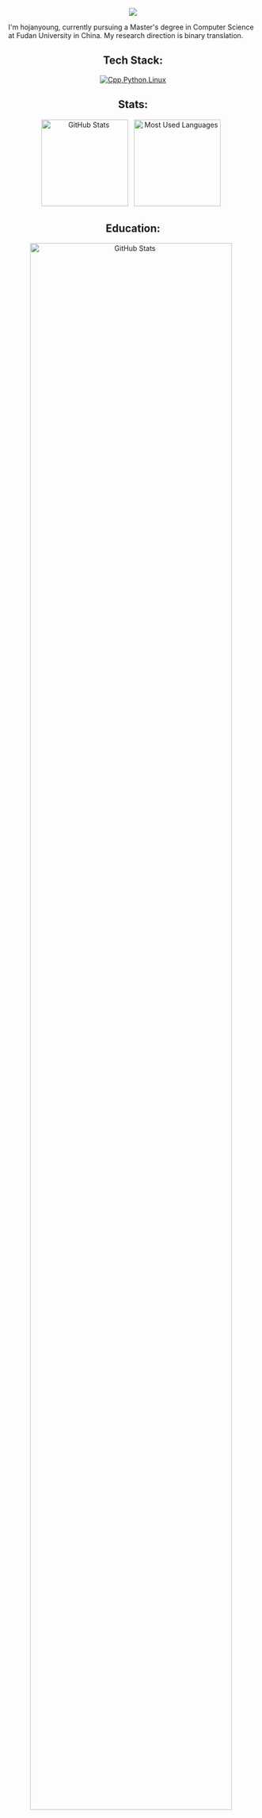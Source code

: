 <p align="center">
  <img src="https://capsule-render.vercel.app/api?type=waving&height=250&color=gradient&text=Hi%20there!👾&reversal=false&textBg=false&fontAlignY=40"/>
</p>

I'm hojanyoung, currently pursuing a Master's degree in Computer Science at Fudan University in China. My research direction is binary translation. 
<div align="center">

## Tech Stack:

[![Cpp,Python,Linux](https://skillicons.dev/icons?i=cpp,python,linux,docker,git)](https://skillicons.dev)

## Stats:

<p>
    <img height=175 alt="GitHub Stats" src="https://github-readme-stats.vercel.app/api?username=younghojan&show_icons=true&count_private=true&theme=light" />&nbsp;&nbsp;
    <img height=175 alt="Most Used Languages" src="https://github-readme-stats.vercel.app/api/top-langs/?username=younghojan&layout=compact&theme=light" />&nbsp;&nbsp;
</p>

## Education:

<p>
    <img width=90% alt="GitHub Stats" src="https://github.com/younghojan/younghojan/assets/56426857/914e0d7a-c328-4a0c-a73f-4d541e287727" />&nbsp;&nbsp;
</p>


